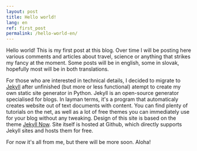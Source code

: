 ```yaml
---
layout: post
title: Hello world!
lang: en
ref: first_post
permalink: /hello-world-en/
---
```

Hello world! This is my first post at this blog. Over time I will be posting here various comments and articles about travel, science or anything that strikes my fancy at the moment. Some posts will be in english, some in slovak, hopefully most will be in both translations.

For those who are interested in technical details, I decided to migrate to [Jekyll](https://jekyllrb.com/) after unfinished (but more or less functional) atempt to create my own static site generator in Python. Jekyll is an open-source generator specialised for blogs. In layman terms, it's a program that automaticaly creates website out of text documents with content. You can find plenty of tutorials on the net, as well as a lot of free themes you can immediately use for your blog without any tweaking. Design of this site is based on the theme [Jekyll Now](http://www.jekyllnow.com/). Site itself is hosted at Github, which directly supports Jekyll sites and hosts them for free.

For now it's all from me, but there will be more soon. Aloha!


